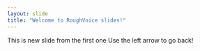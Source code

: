```yaml
---
layout: slide
title: "Welcome to RoughVoice slides!"
---
```

This is new slide from the first one
Use the left arrow to go back!
